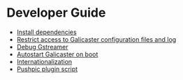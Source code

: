 Developer Guide
===============

* [Install dependencies](DeveloperGuide/Scripts/dependencies.sh)
* [Restrict access to Galicaster configuration files and log](DeveloperGuide/Sudoers.md)
* [Debug Gstreamer](DeveloperGuide/Debug.md)
* [Autostart Galicaster on boot](DeveloperGuide/Autostart)
* [Internationalization](DeveloperGuide/i18n.md)
* [Pushpic plugin script](DeveloperGuide/Pushpic.md)
